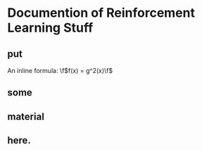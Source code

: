 Documention of Reinforcement Learning Stuff
===============================================

put
---

An inline formula: \f$f(x) = g^2(x)\f$

some
----

material  
--------

here.
-----

